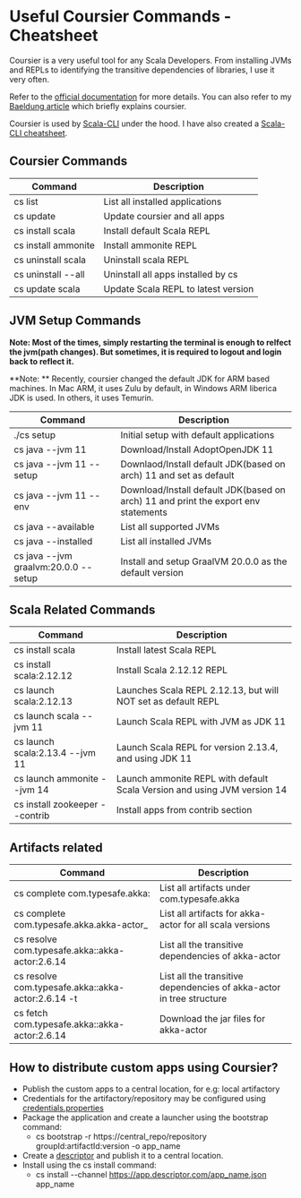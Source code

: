 # Useful Coursier Commands - Cheatsheet

Coursier is a very useful tool for any Scala Developers. From installing JVMs and REPLs to identifying the transitive dependencies of libraries, I use it very often. 

Refer to the [official documentation](https://get-coursier.io/docs/cli-installation.html#native-launcher) for more details. You can also refer to my [Baeldung article](https://www.baeldung.com/scala/coursier-env-setup) which briefly explains coursier.

Coursier is used by [Scala-CLI](https://yadukrishnan.live/scala-made-simple-for-beginners-a-gentle-introduction-to-kickstarting-your-scala-learning) under the hood. I have also created a [Scala-CLI cheatsheet](https://github.com/yadavan88/ScalaCLI-Cheatsheet).

## Coursier Commands ##

Command | Description
--- | ---
cs list | List all installed applications
cs update | Update coursier and all apps
cs install scala | Install default Scala REPL
cs install ammonite | Install ammonite REPL
cs uninstall scala | Uninstall scala REPL
cs uninstall --all | Uninstall all apps installed by cs
cs update scala | Update Scala REPL to latest version

## JVM Setup Commands ##

**Note: Most of the times, simply restarting the terminal is enough to relfect the jvm(path changes). But sometimes, it is required to logout and login back to reflect it.**


**Note: ** Recently, coursier changed the default JDK for ARM based machines. In Mac ARM, it uses Zulu by default, in Windows ARM liberica JDK is used. In others, it uses Temurin.

Command | Description
--- | ---
./cs setup | Initial setup with default applications |
cs java --jvm 11 | Download/Install AdoptOpenJDK 11
cs java --jvm 11 --setup | Downlaod/Install default JDK(based on arch) 11 and set as default
cs java --jvm 11 --env | Download/Install default JDK(based on arch) 11 and print the export env statements
cs java --available | List all supported JVMs
cs java --installed | List all installed JVMs
cs java --jvm graalvm:20.0.0 --setup | Install and setup GraalVM 20.0.0 as the default version

## Scala Related Commands ##

Command | Description
--- | ---
cs install scala | Install latest Scala REPL
cs install scala:2.12.12 | Install Scala 2.12.12 REPL
cs launch scala:2.12.13 | Launches Scala REPL 2.12.13, but will NOT set as default REPL
cs launch scala --jvm 11 | Launch Scala REPL with JVM as JDK 11
cs launch scala:2.13.4 --jvm 11 | Launch Scala REPL for version 2.13.4, and using JDK 11
cs launch ammonite --jvm 14 | Launch ammonite REPL with default Scala Version and using JVM version 14
cs install zookeeper --contrib | Install apps from contrib section

## Artifacts related ##

Command | Description
--- | ---
cs complete com.typesafe.akka: | List all artifacts under com.typesafe.akka
cs complete com.typesafe.akka.akka-actor_ | List all artifacts for akka-actor for all scala versions
cs resolve com.typesafe.akka::akka-actor:2.6.14 | List all the transitive dependencies of akka-actor
cs resolve com.typesafe.akka::akka-actor:2.6.14 -t | List all the transitive dependencies of akka-actor in tree structure
cs fetch com.typesafe.akka::akka-actor:2.6.14 | Download the jar files for akka-actor


## How to distribute custom apps using Coursier? ##

- Publish the custom apps to a central location, for e.g: local artifactory
- Credentials for the artifactory/repository may be configured using [credentials.properties](https://get-coursier.io/docs/other-credentials)
- Package the application and create a launcher using the bootstrap command:
  - cs bootstrap -r https://central_repo/repository groupId:artifactId:version -o app_name
- Create a [descriptor](https://get-coursier.io/docs/cli-install.html#create-an-application-descriptor) and publish it to a central location.
- Install using the cs install command:
  - cs install --channel https://app.descriptor.com/app_name.json app_name
